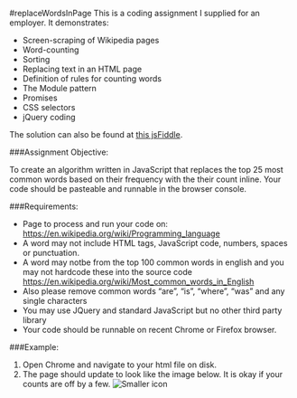 #replaceWordsInPage
This is a coding assignment I supplied for an employer.  It demonstrates:

* Screen-scraping of Wikipedia pages
* Word-counting
* Sorting
* Replacing text in an HTML page
* Definition of rules for counting words
* The Module pattern
* Promises
* CSS selectors
* jQuery coding

The solution can also be found at [this jsFiddle](https://jsfiddle.net/gregsandell/u9c7074n/).

###Assignment Objective:

To create an algorithm written in JavaScript that replaces the top 25 most common words based on their
frequency with the their count inline. Your code should be pasteable and runnable in the browser console.

###Requirements:

* Page to process and run your code on: https://en.wikipedia.org/wiki/Programming_language
* A word may not include HTML tags, JavaScript code, numbers, spaces or punctuation.
* A word may notbe from the top 100 common words in english and you may not hardcode these into
the source code https://en.wikipedia.org/wiki/Most_common_words_in_English
* Also please remove common words “are”, “is”, “where”, “was” and any single characters
* You may use JQuery and standard JavaScript but no other third party library
* Your code should be runnable on recent Chrome or Firefox browser.

###Example:

1. Open Chrome and navigate to your html file on disk.
2. The page should update to look like the image below. It is okay if your counts are off by a few.
![Smaller icon](http://gregsandell.com/misc/replaceWordsInPage.png "Title here")
